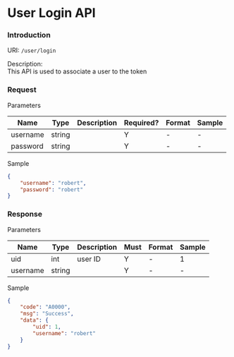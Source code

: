 # User Login API

### Introduction
URI: `/user/login`

Description:  
This API is used to associate a user to the token


### Request

Parameters

|Name|Type|Description|Required?|Format|Sample|
|----|----|-----------|---------|------|------|
| username | string | | Y | - | - |
| password | string | | Y | - | - |

Sample
```json
{
    "username": "robert",
    "password": "robert"
}
```
### Response

Parameters

|Name|Type|Description|Must|Format|Sample|
|----|----|-----------|---------|------|------|
| uid | int | user ID | Y | - | 1 |
| username | string | | Y | - | - |

Sample
```json
{
    "code": "A0000",
    "msg": "Success",
    "data": {
        "uid": 1,
        "username": "robert"
    }
}
```
